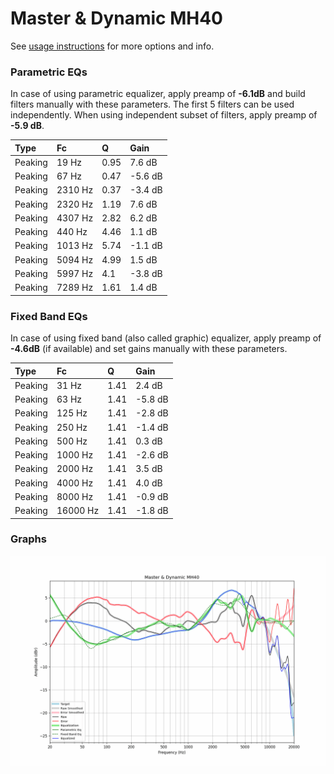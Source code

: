# Master & Dynamic MH40
See [usage instructions](https://github.com/jaakkopasanen/AutoEq#usage) for more options and info.

### Parametric EQs
In case of using parametric equalizer, apply preamp of **-6.1dB** and build filters manually
with these parameters. The first 5 filters can be used independently.
When using independent subset of filters, apply preamp of **-5.9 dB**.

| Type    | Fc      |    Q | Gain    |
|:--------|:--------|:-----|:--------|
| Peaking | 19 Hz   | 0.95 | 7.6 dB  |
| Peaking | 67 Hz   | 0.47 | -5.6 dB |
| Peaking | 2310 Hz | 0.37 | -3.4 dB |
| Peaking | 2320 Hz | 1.19 | 7.6 dB  |
| Peaking | 4307 Hz | 2.82 | 6.2 dB  |
| Peaking | 440 Hz  | 4.46 | 1.1 dB  |
| Peaking | 1013 Hz | 5.74 | -1.1 dB |
| Peaking | 5094 Hz | 4.99 | 1.5 dB  |
| Peaking | 5997 Hz | 4.1  | -3.8 dB |
| Peaking | 7289 Hz | 1.61 | 1.4 dB  |

### Fixed Band EQs
In case of using fixed band (also called graphic) equalizer, apply preamp of **-4.6dB**
(if available) and set gains manually with these parameters.

| Type    | Fc       |    Q | Gain    |
|:--------|:---------|:-----|:--------|
| Peaking | 31 Hz    | 1.41 | 2.4 dB  |
| Peaking | 63 Hz    | 1.41 | -5.8 dB |
| Peaking | 125 Hz   | 1.41 | -2.8 dB |
| Peaking | 250 Hz   | 1.41 | -1.4 dB |
| Peaking | 500 Hz   | 1.41 | 0.3 dB  |
| Peaking | 1000 Hz  | 1.41 | -2.6 dB |
| Peaking | 2000 Hz  | 1.41 | 3.5 dB  |
| Peaking | 4000 Hz  | 1.41 | 4.0 dB  |
| Peaking | 8000 Hz  | 1.41 | -0.9 dB |
| Peaking | 16000 Hz | 1.41 | -1.8 dB |

### Graphs
![](./Master%20&%20Dynamic%20MH40.png)